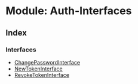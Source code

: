 # Module: Auth-Interfaces

## Index

### Interfaces

- [ChangePasswordInterface](../interfaces/auth_interfaces.changepasswordinterface)
- [NewTokenInterface](../interfaces/auth_interfaces.newtokeninterface)
- [RevokeTokenInterface](../interfaces/auth_interfaces.revoketokeninterface)
